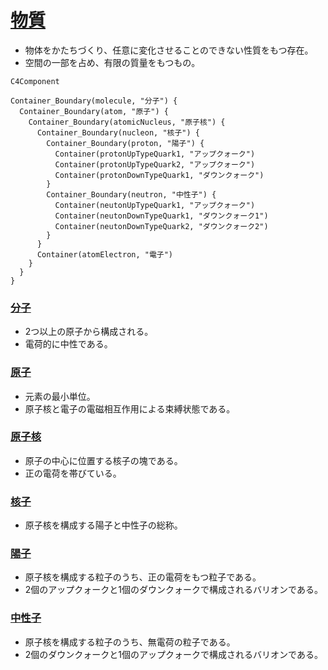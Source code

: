 # [物質](https://ja.wikipedia.org/wiki/%E7%89%A9%E8%B3%AA)

- 物体をかたちづくり、任意に変化させることのできない性質をもつ存在。
- 空間の一部を占め、有限の質量をもつもの。

```mermaid
C4Component

Container_Boundary(molecule, "分子") {
  Container_Boundary(atom, "原子") {
    Container_Boundary(atomicNucleus, "原子核") {
      Container_Boundary(nucleon, "核子") {
        Container_Boundary(proton, "陽子") {
          Container(protonUpTypeQuark1, "アップクォーク")
          Container(protonUpTypeQuark2, "アップクォーク")
          Container(protonDownTypeQuark1, "ダウンクォーク")
        }
        Container_Boundary(neutron, "中性子") {
          Container(neutonUpTypeQuark1, "アップクォーク")
          Container(neutonDownTypeQuark1, "ダウンクォーク1")
          Container(neutonDownTypeQuark2, "ダウンクォーク2")
        }
      }
      Container(atomElectron, "電子")
    }
  }
}

```

### [分子](https://ja.wikipedia.org/wiki/%E5%88%86%E5%AD%90)

- 2つ以上の原子から構成される。
- 電荷的に中性である。

### [原子](https://ja.wikipedia.org/wiki/%E5%8E%9F%E5%AD%90)

- 元素の最小単位。
- 原子核と電子の電磁相互作用による束縛状態である。

### [原子核](https://ja.wikipedia.org/wiki/%E5%8E%9F%E5%AD%90%E6%A0%B8)

- 原子の中心に位置する核子の塊である。
- 正の電荷を帯びている。

### [核子](https://ja.wikipedia.org/wiki/%E6%A0%B8%E5%AD%90)

- 原子核を構成する陽子と中性子の総称。

### [陽子](https://ja.wikipedia.org/wiki/%E9%99%BD%E5%AD%90)

- 原子核を構成する粒子のうち、正の電荷をもつ粒子である。
- 2個のアップクォークと1個のダウンクォークで構成されるバリオンである。

### [中性子](https://ja.wikipedia.org/wiki/%E4%B8%AD%E6%80%A7%E5%AD%90)

- 原子核を構成する粒子のうち、無電荷の粒子である。
- 2個のダウンクォークと1個のアップクォークで構成されるバリオンである。
